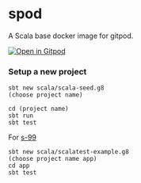 # spod

A Scala base docker image for gitpod.

[![Open in Gitpod](https://gitpod.io/button/open-in-gitpod.svg)](https://gitpod.io/#https://github.com/tailuge/spod)

### Setup a new project

```
sbt new scala/scala-seed.g8
(choose project name)

cd (project name)
sbt run
sbt test
```


For [s-99](http://aperiodic.net/phil/scala/s-99/)
```
sbt new scala/scalatest-example.g8
(choose project name app)
cd app
sbt test
```